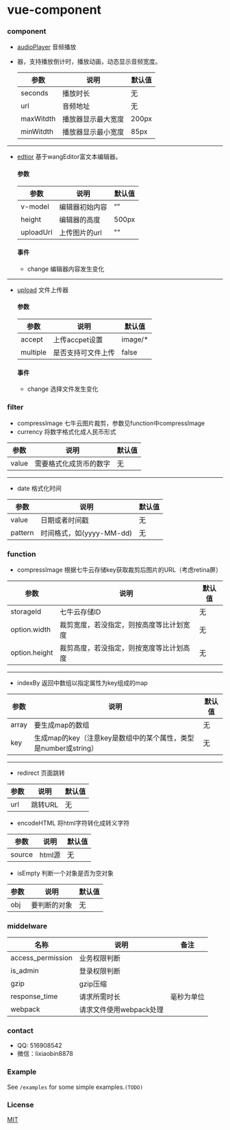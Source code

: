 # vue-component
### component
* [audioPlayer](https://github.com/lixiaobin-bjhl/vue-component/blob/master/AudioPlayer.vue) 音频播放
* 器，支持播放倒计时，播放动画，动态显示音频宽度。

    | 参数 | 说明 | 默认值 |
    | --- | --- | --- |
    | seconds | 播放时长 | 无 |
    | url | 音频地址 | 无 |
    | maxWitdth | 播放器显示最大宽度 | 200px |
    | minWitdth | 播放器显示最小宽度 | 85px |

-------

* [edtior](https://github.com/lixiaobin-bjhl/vue-component/blob/master/Editor.vue) 基于wangEditor富文本编辑器。

    #### 参数
    
    | 参数 | 说明 | 默认值 |
    | --- | --- | --- |
    | v-model | 编辑器初始内容 | “” |
    | height| 编辑器的高度 | 500px |
    | uploadUrl| 上传图片的url | "" |
    
    #### 事件
    * change 编辑器内容发生变化
-------

* [upload](https://github.com/lixiaobin-bjhl/vue-component/blob/master/Upload.vue) 文件上传器
    #### 参数
    
    | 参数 | 说明 | 默认值 |
    | --- | --- | --- |
    | accept | 上传accpet设置 | image/* |
    | multiple| 是否支持可文件上传| false |
    
    #### 事件
    * change 选择文件发生变化
    
### filter
* compressImage 七牛云图片裁剪，参数见function中compressImage
* currency 将数字格式化成人民币形式

| 参数 | 说明 | 默认值 
| --- | --- | --- |
| value | 需要格式化成货币的数字 | 无 |
-------
* date 格式化时间

| 参数 | 说明 | 默认值 
| --- | --- | --- |
| value | 日期或者时间戳 | 无 |
| pattern | 时间格式，如(yyyy-MM-dd) | 无 |


### function
* compressImage 根据七牛云存储key获取裁剪后图片的URL（考虑retina屏）

| 参数 | 说明 | 默认值 |
| --- | --- | --- |
|  storageId| 七牛云存储ID  | 无 |
|  option.width| 裁剪宽度，若没指定，则按高度等比计划宽度  | 无 |
|  option.height| 裁剪高度，若没指定，则按宽度等比计划高度  | 无 |
-------
* indexBy 返回中数组以指定属性为key组成的map

| 参数 | 说明 | 默认值 |
| --- | --- | --- |
|  array | 要生成map的数组  | 无 |
|  key | 生成map的key（注意key是数组中的某个属性，类型是number或string）  | 无 |
-------
* redirect 页面跳转

| 参数 | 说明 | 默认值 |
| --- | --- | --- |
| url | 跳转URL  | 无 | 
* encodeHTML 将html字符转化成转义字符

| 参数 | 说明 | 默认值 |
| --- | --- | --- |
| source | html源  | 无 |  
* isEmpty 判断一个对象是否为空对象

| 参数 | 说明 | 默认值 |
| --- | --- | --- |
| obj | 要判断的对象 | 无 |  

### middelware

| 名称 | 说明 | 备注 |
| --- | --- | --- |
|  access_permission | 业务权限判断 |  |
|  is_admin | 登录权限判断 |  |
| gzip | gzip压缩 |  |
| response_time | 请求所需时长 | 毫秒为单位 |
| webpack | 请求文件使用webpack处理 |  |
 

### contact

* QQ: 516908542
* 微信：lixiaobin8878

### Example

See `/examples` for some simple examples.`(TODO)`

### License

[MIT](http://opensource.org/licenses/MIT)

